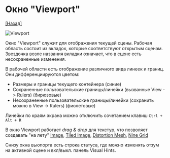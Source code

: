 # Окно "Viewport"

[[Назад]](@UI)

![Viewport](@Viewport.png)

Окно "Viewport" служит для отображения текущей сцены. Рабочая область состоит из вкладок, которые соответствуют открытым сценам. Звездочка возле названия вкладки означает, что в сцене есть несохраненные изменения.

В рабочей области есть отображение различного вида линеек и границ. Они дифференциируются цветом:
* Размеры и границы текущего контейнера (синие)
* Сохраненные пользовательские границы/линейки (вызванные View -> Rulers) (бирюзовые)
* Несохраненные пользовательские границы/линейки (сохранить можно в View -> Rulers) (фиолетовые)

Линейки по краям экрана можно отключить сочетанием клавиш `Ctrl + Alt + R`

В окно Viewport работает *drag & drop* для текстур, что позволяет создавать "на лету" [Image](), [Tiled Image](), [Distortion Mesh](), [Nine Grid]()

Снизу окна вьюпорта есть строка статуса, где можно изменять отзум на активной сцене и вкл/выкл. панель Visual Hints.